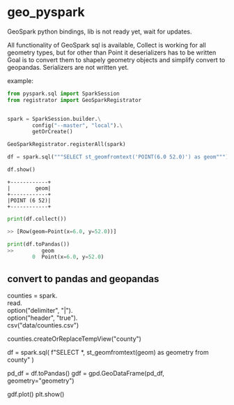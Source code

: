# geo_pyspark

GeoSpark python bindings, lib is not ready yet, wait for updates.

All functionality of GeoSpark sql is available,
Collect is working for all geometry types, but for other than Point it deserializers has to be written
Goal is to convert them to shapely geometry objects and simplify convert to geopandas.
Serializers are not written yet.

example:

```python
from pyspark.sql import SparkSession
from registrator import GeoSparkRegistrator


spark = SparkSession.builder.\
        config("--master", "local").\
        getOrCreate()

GeoSparkRegistrator.registerAll(spark)

df = spark.sql("""SELECT st_geomfromtext('POINT(6.0 52.0)') as geom""")

df.show()

```
    +------------+
    |        geom|
    +------------+
    |POINT (6 52)|
    +------------+

```python
print(df.collect())

>> [Row(geom=Point(x=6.0, y=52.0))]

print(df.toPandas())
>>         geom
        0  Point(x=6.0, y=52.0)
```

## convert to pandas and geopandas

counties = spark.\
    read.\
    option("delimiter", "|").\
    option("header", "true").\
    csv("data/counties.csv")

counties.createOrReplaceTempView("county")

df = spark.sql(
        f"SELECT *, st_geomfromtext(geom) as geometry from county"
)

pd_df = df.toPandas()
gdf = gpd.GeoDataFrame(pd_df, geometry="geometry")

gdf.plot()
plt.show()



